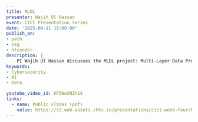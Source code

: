 ```yaml
---
title: MLDL
presenter: Wajih Ul Hassan
event: CICI Presentation Series
date: '2025-09-11 15:00:00'
publish_on:
- path
- osg
- htcondor
description: |
    PI Wajih Ul Hassan discusses the MLDL project: Multi-Layer Data Provenance and Federated Learning for Securing Scientific AI Pipelines. The project aims to build an end-to-end provenance infrastructure that tracks the full dataset lifecycle. This would enable transparency and accountability, and allow for trustworthy, reproducible AI-driven science.
keywords:
- Cybersecurity
- AI
- Data

youtube_video_id: KF5WwSNZh14
links:
  - name: Public slides (pdf)
    value: https://s3.web-assets.chtc.io/presentations/cici-week-four/MLDL Quad Chart.pdf
---
```


